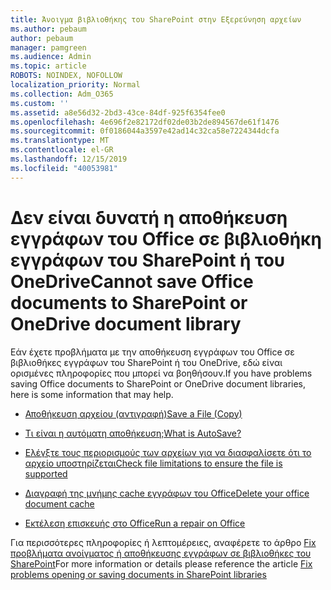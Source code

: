 ```yaml
---
title: Άνοιγμα βιβλιοθήκης του SharePoint στην Εξερεύνηση αρχείων
ms.author: pebaum
author: pebaum
manager: pamgreen
ms.audience: Admin
ms.topic: article
ROBOTS: NOINDEX, NOFOLLOW
localization_priority: Normal
ms.collection: Adm_O365
ms.custom: ''
ms.assetid: a8e56d32-2bd3-43ce-84df-925f6354fee0
ms.openlocfilehash: 4e696f2e82172df02de03b2de894567de61f1476
ms.sourcegitcommit: 0f0186044a3597e42ad14c32ca58e7224344dcfa
ms.translationtype: MT
ms.contentlocale: el-GR
ms.lasthandoff: 12/15/2019
ms.locfileid: "40053981"
---
```

# <a name="cannot-save-office-documents-to-sharepoint-or-onedrive-document-library"></a><span data-ttu-id="02b6f-102">Δεν είναι δυνατή η αποθήκευση εγγράφων του Office σε βιβλιοθήκη εγγράφων του SharePoint ή του OneDrive</span><span class="sxs-lookup"><span data-stu-id="02b6f-102">Cannot save Office documents to SharePoint or OneDrive document library</span></span>

<span data-ttu-id="02b6f-103">Εάν έχετε προβλήματα με την αποθήκευση εγγράφων του Office σε βιβλιοθήκες εγγράφων του SharePoint ή του OneDrive, εδώ είναι ορισμένες πληροφορίες που μπορεί να βοηθήσουν.</span><span class="sxs-lookup"><span data-stu-id="02b6f-103">If you have problems saving Office documents to SharePoint or OneDrive document libraries, here is some information that may help.</span></span>


- [<span data-ttu-id="02b6f-104">Αποθήκευση αρχείου (αντιγραφή)</span><span class="sxs-lookup"><span data-stu-id="02b6f-104">Save a File (Copy)</span></span>](https://support.office.com/article/save-a-file-in-microsoft-office-a7f0a209-ad22-4212-bb53-6cd8e801a6fb)

- [<span data-ttu-id="02b6f-105">Τι είναι η αυτόματη αποθήκευση;</span><span class="sxs-lookup"><span data-stu-id="02b6f-105">What is AutoSave?</span></span>](https://support.office.com/article/what-is-autosave-6d6bd723-ebfd-4e40-b5f6-ae6e8088f7a5)

- [<span data-ttu-id="02b6f-106">Ελέγξτε τους περιορισμούς των αρχείων για να διασφαλίσετε ότι το αρχείο υποστηρίζεται</span><span class="sxs-lookup"><span data-stu-id="02b6f-106">Check file limitations to ensure the file is supported</span></span>](https://support.office.com/article/Invalid-file-names-and-file-types-in-OneDrive-OneDrive-for-Business-and-SharePoint-64883a5d-228e-48f5-b3d2-eb39e07630fa)

- [<span data-ttu-id="02b6f-107">Διαγραφή της μνήμης cache εγγράφων του Office</span><span class="sxs-lookup"><span data-stu-id="02b6f-107">Delete your office document cache</span></span>](https://support.office.com/article/Delete-your-Office-Document-Cache-b1d3765e-d71b-4bb8-99ca-acd22c42995d)

- [<span data-ttu-id="02b6f-108">Εκτέλεση επισκευής στο Office</span><span class="sxs-lookup"><span data-stu-id="02b6f-108">Run a repair on Office</span></span>](https://support.office.com/Article/Repair-an-Office-application-7821d4b6-7c1d-4205-aa0e-a6b40c5bb88b)

<span data-ttu-id="02b6f-109">Για περισσότερες πληροφορίες ή λεπτομέρειες, αναφέρετε το άρθρο [Fix προβλήματα ανοίγματος ή αποθήκευσης εγγράφων σε βιβλιοθήκες του SharePoint](https://support.office.com/article/Fix-problems-opening-documents-in-SharePoint-libraries-31329FA1-4AD0-47FC-95D8-BB0C5B12A536)</span><span class="sxs-lookup"><span data-stu-id="02b6f-109">For more information or details please reference the article [Fix problems opening or saving documents in SharePoint libraries](https://support.office.com/article/Fix-problems-opening-documents-in-SharePoint-libraries-31329FA1-4AD0-47FC-95D8-BB0C5B12A536)</span></span>

